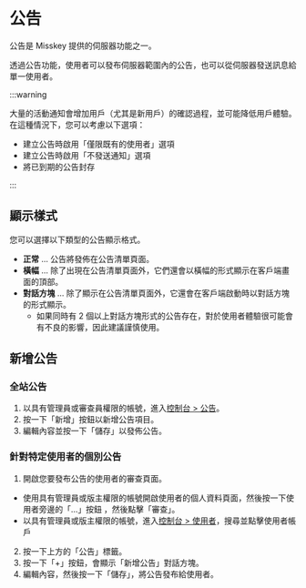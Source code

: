 # 公告

公告是 Misskey 提供的伺服器功能之一。

透過公告功能，使用者可以發布伺服器範圍內的公告，也可以從伺服器發送訊息給單一使用者。

:::warning

大量的活動通知會增加用戶（尤其是新用戶）的確認過程，並可能降低用戶體驗。在這種情況下，您可以考慮以下選項：

- 建立公告時啟用「僅限既有的使用者」選項
- 建立公告時啟用「不發送通知」選項
- 將已到期的公告封存

:::

## 顯示樣式

您可以選擇以下類型的公告顯示格式。

- **正常** ... 公告將發佈在公告清單頁面。
- **橫幅** ... 除了出現在公告清單頁面外，它們還會以橫幅的形式顯示在客戶端畫面的頂部。
- **對話方塊** ... 除了顯示在公告清單頁面外，它還會在客戶端啟動時以對話方塊的形式顯示。
  - 如果同時有 2 個以上對話方塊形式的公告存在，對於使用者體驗很可能會有不良的影響，因此建議謹慎使用。

## 新增公告

### 全站公告

1. 以具有管理員或審查員權限的帳號，進入[控制台 > 公告](x-mi-web://admin/announcements)。
2. 按一下「新增」按鈕以新增公告項目。
3. 編輯內容並按一下「儲存」以發佈公告。

### 針對特定使用者的個別公告

1. 開啟您要發布公告的使用者的審查頁面。

- 使用具有管理員或版主權限的帳號開啟使用者的個人資料頁面，然後按一下使用者旁邊的「...」按鈕 ，然後點擊「審查」。
- 以具有管理員或版主權限的帳號，進入[控制台 > 使用者](x-mi-web://admin/users)，搜尋並點擊使用者帳戶

2. 按一下上方的「公告」標籤。
3. 按一下「+」按鈕，會顯示「新增公告」對話方塊。
4. 編輯內容，然後按一下「儲存」，將公告發布給使用者。
